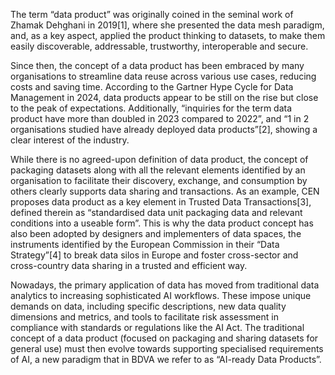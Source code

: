 The term “data product” was originally coined in the seminal work of Zhamak Dehghani in 2019[1], where she presented the data mesh paradigm, and, as a key aspect, applied the product thinking to datasets, to make them easily discoverable, addressable, trustworthy, interoperable and secure.

Since then, the concept of a data product has been embraced by many organisations to streamline data reuse across various use cases, reducing costs and saving time. According to the Gartner Hype Cycle for Data Management in 2024, data products appear to be still on the rise but close to the peak of expectations. Additionally, “inquiries for the term data product have more than doubled in 2023 compared to 2022”, and “1 in 2 organisations studied have already deployed data products”[2], showing a clear interest of the industry.

While there is no agreed-upon definition of data product, the concept of packaging datasets along with all the relevant elements identified by an organisation to facilitate their discovery, exchange, and consumption by others clearly supports data sharing and transactions. As an example, CEN proposes data product as a key element in Trusted Data Transactions[3], defined therein as “standardised data unit packaging data and relevant conditions into a useable form”. This is why the data product concept has also been adopted by designers and implementers of data spaces, the instruments identified by the European Commission in their “Data Strategy”[4] to break data silos in Europe and foster cross-sector and cross-country data sharing in a trusted and efficient way.

Nowadays, the primary application of data has moved from traditional data analytics to increasing sophisticated AI workflows. These impose unique demands on data, including specific descriptions, new data quality dimensions and metrics, and tools to facilitate risk assessment in compliance with standards or regulations like the AI Act. The traditional concept of a data product (focused on packaging and sharing datasets for general use) must then evolve towards supporting specialised requirements of AI, a new paradigm that in BDVA we refer to as “AI-ready Data Products”.


